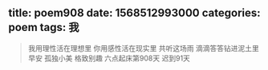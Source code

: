 title: poem908
date: 1568512993000
categories: poem
tags: 我
---
> 我用理性活在理想里
你用感性活在现实里
共听这场雨
滴滴答答钻进泥土里
早安
孤独小美
格致别趣
六点起床第908天 迟到91天